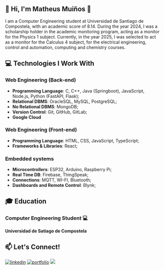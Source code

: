 ## 👋 Hi, I'm Matheus Muiños 👋

I am a Computer Engineering student at Universidad de Santiago de Compostela, with an academic score of 8.14. During the year 2024, I was a scholarship holder in the academic monitoring program, acting as a monitor for the Physics 1 subject. Currently, in the year 2025, I was selected to act as a monitor for the Calculus 4 subject, for the electrical engineering, control and automation, computing and chemistry courses.

## 💻 Technologies I Work With

### Web Engineering (Back-end)
- **Programming Language**: C, C++, Java (Springboot), JavaScript, Node.js, Python (FastAPI, Flask);
- **Relational DBMS**: OracleSQL, MySQL, PostgreSQL;
- **No Relational DBMS**: MongoDB;
- **Version Control**: Git, GitHub, GitLab;
- **Google Cloud**

### Web Engineering (Front-end)
- **Programming Language**: HTML, CSS, JavaScript, TypeScript;
- **Frameworks & Libraries**: React;

### Embedded systems
- **Microcontrollers**: ESP32, Arduino, Raspberry Pi;
- **Real Time DB**: Firebase, ThingSpeak;
- **Connections**: MQTT, WI-FI, Bluetooth;
- **Dashboards and Remote Control**: Blynk;

## 🎓 Education

### Computer Engineering Student 💻
**Universidad de Satiago de Compostela**

## 📫 Let's Connect!
[![linkedin](https://img.shields.io/badge/linkedin-0A66C2?style=for-the-badge&logo=linkedin&logoColor=white)](https://www.linkedin.com/in/matheus-sarno-mui%C3%B1os-380607283/)
[![portfolio](https://img.shields.io/badge/portfolio-000?style=for-the-badge&logo=react&logoColor=white&color=blue)](https://portifolio-v-matheus-muinos-dev.vercel.app/)
![](https://komarev.com/ghpvc/?username=MAtheusMuinos&style=for-the-badge)

<!--

<div align="center">
  <img height="130px" src="https://github-readme-stats-2yp3wzl04-arielmaj.vercel.app/api?username=ArielMAJ&show_icons=true&theme=dark&include_all_commits=true&count_private=true&rank_icon=percentile"/>
  <img height="130px" src="https://github-readme-stats.vercel.app/api/top-langs/?username=ArielMAJ&layout=compact&langs_count=10&theme=dark&hide=Jupyter%20Notebook"/>
  <img height="130px" src="https://github-readme-streak-stats.herokuapp.com?user=ArielMAJ&theme=dark&ring=3722DD"/>
</div>

-->
